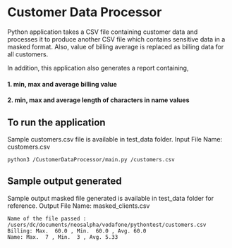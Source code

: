 # Customer Data Processor 

Python application takes a CSV file containing customer data and processes it to produce another CSV file which contains
sensitive data in a masked format. Also, value of billing average is replaced as billing data for all customers. 

In addition, this application also generates a report containing,
#### 1. min, max and average billing value
#### 2. min, max and average length of characters in name values


## To run the application

Sample customers.csv file is available in test_data folder.
Input File Name: customers.csv
```
python3 /CustomerDataProcessor/main.py /customers.csv
```

## Sample output generated

Sample output masked file generated is available in test_data folder for reference.
Output File Name: masked_clients.csv
```
Name of the file passed : /users/dc/documents/neosalpha/vodafone/pythontest/customers.csv
Billing: Max.  60.0 , Min.  60.0 , Avg. 60.0
Name: Max.  7 , Min.  3 , Avg. 5.33
```